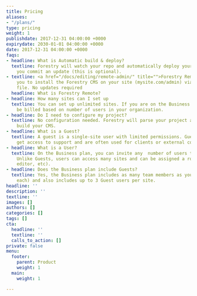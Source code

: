 ```yaml
---
title: Pricing
aliases:
- "/plans/"
type: pricing
weight: 1
publishdate: 2017-12-31 04:00:00 +0000
expirydate: 2030-01-01 04:00:00 +0000
date: 2017-12-31 04:00:00 +0000
faqs:
- headline: What is Automatic build & deploy?
  textline: Forestry will watch your repo and automatically deploy your site whenever
    you commit an update (this is optional).
- textline: <a href="/docs/editing/remote-admin/" title="">Forestry Remote</a> allows
    you to install the Forestry CMS on your site (mysite.com/admin) via a single html
    file. No updates required
  headline: What is Forestry Remote?
- headline: How many sites can I set up
  textline: You can set up unlimited sites. If you are on the Business plan, you will
    be billed based on number of users in your organization.
- headline: Do I need to configure my project?
  textline: No configuration needed. Forestry will parse your project and automatically
    build your CMS.
- headline: What is a Guest?
  textline: A guest is a single-site user with limited permissions. Guests do not
    get access to support and are often used for clients or external colleagues.
- headline: What is a User?
  textline: On the Business plan, you can invite any  number of users to your organization.
    Unlike Guests, users can access many sites and can be assigned a role (developer,
    editor, etc).
- headline: Does the Business plan include Guests?
  textline: Yes, the Business plan includes as many team members as you require ($9/month
    each) and also includes up to 3 Guest users per site.
headline: ''
description: ''
textline: ''
images: []
authors: []
categories: []
tags: []
cta:
  headline: ''
  textline: ''
  calls_to_action: []
private: false
menu:
  footer:
    parent: Product
    weight: 1
  main:
    weight: 1

---
```

